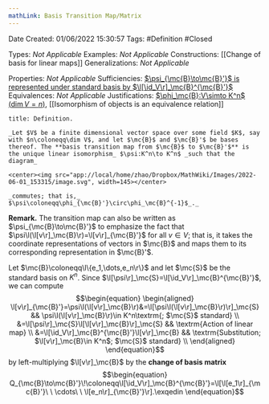 ```yaml
---
mathLink: Basis Transition Map/Matrix
---
```


<div class="topSpace"></div>

Date Created: 01/06/2022 15:30:57
Tags: #Definition #Closed

Types: _Not Applicable_
Examples: _Not Applicable_
Constructions: [[Change of basis for linear maps]]
Generalizations: _Not Applicable_

Properties: _Not Applicable_
Sufficiencies: [$\psi_{\mc{B}\to\mc{B}'}$ is represented under standard basis by $\l[\id_V\r]_\mc{B}^{\mc{B}'}$](Basis%20transition%20map%20acts%20as%20left-multiplication%20by%20change%20of%20basis%20matrix.md)
Equivalences: _Not Applicable_
Justifications: [$\phi_\mc{B}:V\simto K^n$ ($\dim V=n$)](Linear%20isomorphism%20between%20finite-dim%20vector%20spaces%20and%20tuple%20spaces.md), [[Isomorphism of objects is an equivalence relation]]

``` ad-Definition
title: Definition.

_Let $V$ be a finite dimensional vector space over some field $K$, say with $n\coloneqq\dim V$, and let $\mc{B}$ and $\mc{B}'$ be bases thereof. The **basis transition map from $\mc{B}$ to $\mc{B}'$** is the unique linear isomorphism_ $\psi:K^n\to K^n$ _such that the diagram_

<center><img src="app://local/home/zhao/Dropbox/MathWiki/Images/2022-06-01_153315/image.svg", width=145></center>

_commutes; that is,_ $\psi\coloneqq\phi_{\mc{B}'}\circ\phi_\mc{B}^{-1}$_._

```

**Remark.** The transition map can also be written as $\psi_{\mc{B}\to\mc{B}'}$ to emphasize the fact that $\psi\l(\l[v\r]_\mc{B}\r)=\l[v\r]_{\mc{B}'}$ for all $v\in V$; that is, it takes the coordinate representations of vectors in $\mc{B}$ and maps them to its corresponding representation in $\mc{B}'$.

Let $\mc{B}\coloneqq\l\{e_1,\dots,e_n\r\}$ and let $\mc{S}$ be the standard basis on $K^n$. Since $\l[\psi\r]_\mc{S}=\l[\id_V\r]_\mc{B}^{\mc{B}'}$, we can compute
$$\begin{equation}
    \begin{aligned}
        \l[v\r]_{\mc{B}'}=\psi\l(\l[v\r]_\mc{B}\r)&=\l[\psi\l(\l[v\r]_\mc{B}\r)\r]_\mc{S} && \psi\l(\l[v\r]_\mc{B}\r)\in K^n\textrm{; $\mc{S}$ standard} \\
        &=\l[\psi\r]_\mc{S}\l[\l[v\r]_\mc{B}\r]_\mc{S} && \textrm{Action of linear map} \\
        &=\l[\id_V\r]_\mc{B}^{\mc{B}'}\l[v\r]_\mc{B} && \textrm{Substitution; $\l[v\r]_\mc{B}\in K^n$; $\mc{S}$ standard} \\
    \end{aligned}
\end{equation}$$
by left-multiplying $\l[v\r]_\mc{B}$ by the **change of basis matrix**
$$\begin{equation}
    Q_{\mc{B}\to\mc{B}'}\!\coloneqq\l[\id_V\r]_\mc{B}^{\mc{B}'}=\l[\l[e_1\r]_{\mc{B}'}\ \ \cdots\ \ \l[e_n\r]_{\mc{B}'}\r].\exqedin
\end{equation}$$

